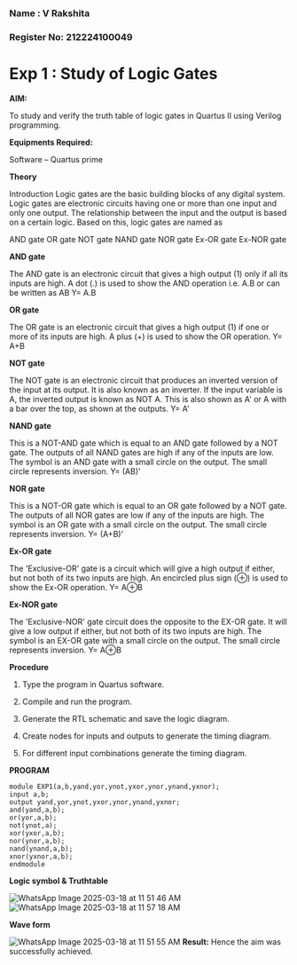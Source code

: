 ### Name : V Rakshita
### Register No: 212224100049

# Exp 1 : Study of Logic Gates

**AIM:** 

To study and verify the truth table of logic gates in Quartus II using Verilog programming.

**Equipments Required:**

Software – Quartus prime 

**Theory**

Introduction Logic gates are the basic building blocks of any digital system. Logic gates are electronic circuits having one or more than one input and only one output. The relationship between the input and the output is based on a certain logic. Based on this, logic gates are named as

AND gate OR gate NOT gate NAND gate NOR gate Ex-OR gate Ex-NOR gate

**AND gate**

The AND gate is an electronic circuit that gives a high output (1) only if all its inputs are high. A dot (.) is used to show the AND operation i.e. A.B or can be written as AB
Y= A.B

**OR gate** 

The OR gate is an electronic circuit that gives a high output (1) if one or more of its inputs are high. A plus (+) is used to show the OR operation.
Y= A+B

**NOT gate**

The NOT gate is an electronic circuit that produces an inverted version of the input at its output. It is also known as an inverter. If the input variable is A, the inverted output is known as NOT A. This is also shown as A' or A with a bar over the top, as shown at the outputs.
Y= A'

**NAND gate**

This is a NOT-AND gate which is equal to an AND gate followed by a NOT gate. The outputs of all NAND gates are high if any of the inputs are low. The symbol is an AND gate with a small circle on the output. The small circle represents inversion.
Y= (AB)’

**NOR gate**

This is a NOT-OR gate which is equal to an OR gate followed by a NOT gate. The outputs of all NOR gates are low if any of the inputs are high. The symbol is an OR gate with a small circle on the output. The small circle represents inversion.
Y= (A+B)’

**Ex-OR gate**

The 'Exclusive-OR' gate is a circuit which will give a high output if either, but not both of its two inputs are high. An encircled plus sign (⊕) is used to show the Ex-OR operation.
Y= A⊕B

**Ex-NOR gate**

The 'Exclusive-NOR' gate circuit does the opposite to the EX-OR gate. It will give a low output if either, but not both of its two inputs are high. The symbol is an EX-OR gate with a small circle on the output. The small circle represents inversion.
Y= A⊕B

**Procedure** 

1.	Type the program in Quartus software.

2.	Compile and run the program.

3.	Generate the RTL schematic and save the logic diagram.

4.	Create nodes for inputs and outputs to generate the timing diagram.

5.	For different input combinations generate the timing diagram.


**PROGRAM**
```
module EXP1(a,b,yand,yor,ynot,yxor,ynor,ynand,yxnor);
input a,b;
output yand,yor,ynot,yxor,ynor,ynand,yxnor;
and(yand,a,b);
or(yor,a,b);
not(ynot,a);
xor(yxor,a,b);
nor(ynor,a,b);
nand(ynand,a,b);
xnor(yxnor,a,b);
endmodule
```
 
**Logic symbol & Truthtable**

![WhatsApp Image 2025-03-18 at 11 51 46 AM](https://github.com/user-attachments/assets/62fd7108-69b8-4686-abed-f7d906214b66)
![WhatsApp Image 2025-03-18 at 11 57 18 AM](https://github.com/user-attachments/assets/60891ef7-0907-4278-84f0-14b4ff79e5dc)


**Wave form**

![WhatsApp Image 2025-03-18 at 11 51 55 AM](https://github.com/user-attachments/assets/388c449d-a4ad-464a-a908-a1b26c779c40)
**Result:**
Hence the aim was successfully achieved.
